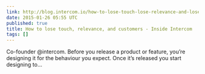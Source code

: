 ```yaml
---
link: http://blog.intercom.io/how-to-lose-touch-lose-relevance-and-lose-customers/
date: 2015-01-26 05:55 UTC
published: true
title: How to lose touch, relevance, and customers - Inside Intercom
tags: []
---
```


Co-founder @intercom.
Before you release a product or feature, you’re designing it for the behaviour you expect. Once it’s released you start designing to…
